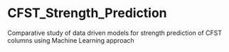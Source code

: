 # CFST_Strength_Prediction
Comparative study of data driven models for strength prediction of CFST columns using Machine Learning approach
